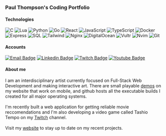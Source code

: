 ### Paul Thompson's Coding Portfolio

#### Technologies
![C](https://img.shields.io/badge/-C-000?&logo=C)
![Lua](https://img.shields.io/badge/-Lua-000?&logo=lua)
![Python](https://img.shields.io/badge/-Python-000?&logo=Python)
![Go](https://img.shields.io/badge/-Go-000?&logo=Go)
![React](https://img.shields.io/badge/-React-000?&logo=React)
![JavaScript](https://img.shields.io/badge/JavaScript-000?logo=JavaScript)
![TypeScript](https://img.shields.io/badge/-TypeScript-000?&logo=TypeScript)
![Docker](https://img.shields.io/badge/-Docker-000?&logo=Docker)
![Express](https://img.shields.io/badge/-Express-000?&logo=Express)
![SQL](https://img.shields.io/badge/-SQL-000?&logo=PostGreSQL)
![Tailwind](https://img.shields.io/badge/Tailwind-000?logo=tailwindcss)
![Nginx](https://img.shields.io/badge/Nginx-000?logo=nginx)
![DigitalOcean](https://img.shields.io/badge/DigitalOcean-000?logo=digitalocean)
![Vultr](https://img.shields.io/badge/Vultr-000?logo=vultr)
![Nvim](https://img.shields.io/badge/-Nvim-000?&logo=neovim)
![Git](https://img.shields.io/badge/-Git-000?&logo=Git)
#### Accounts
[![Email Badge](https://img.shields.io/badge/paul@findingfocus.dev-325A80?style=flat-square&logo=Gmail&logoColor=white&link=mailto:paul@findingfocus.dev)](mailto:paul@findingfocus.dev)
[![Linkedin Badge](https://img.shields.io/badge/-findingfocusdev-blue?style=flat-square&logo=Linkedin&logoColor=white&link=https://www.linkedin.com/in/paul-thompson-abq/)](https://www.linkedin.com/in/findingfocusdev/)
[![Twitch Badge](https://img.shields.io/badge/-findingfocusdev-purple?style=flat-square&logo=twitch&logoColor=white&link=https://twitch.tv/findingfocusdev)](https://twitch.tv/findingfocusdev)
[![Youtube Badge](https://img.shields.io/badge/-findingfocus-darkred?style=flat-square&logo=youtube&logoColor=white&link=https://www.youtube.com/findingfocus)](https://www.youtube.com/findingfocus)
#### About me
I am an interdisciplinary artist currently focused on Full-Stack Web Development and making interactive art. There are small playable [demos](https://findingfocus.dev/interactive-art.html) on my website that work on mobile, and github hosts all the executable builds I created for all major operating systems.
<br>
<br>
I'm recently built a web application for getting reliable movie reccomendations and I'm also developing a video game called Tashio Tempo on my [Twitch](https://twitch.tv/findingfocusdev) channel.
<br>
<br>
Visit my [website](https://findingfocus.dev/) to stay up to date on my recent projects.
